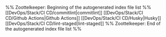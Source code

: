 %% Zoottelkeeper: Beginning of the autogenerated index file list  %%
 [[DevOps/Stack/CI CD/commitlint|commitlint]]
 [[DevOps/Stack/CI CD/Github Actions|Github Actions]]
 [[DevOps/Stack/CI CD/Husky|Husky]]
 [[DevOps/Stack/CI CD/lint-staged|lint-staged]]
%% Zoottelkeeper: End of the autogenerated index file list  %%
